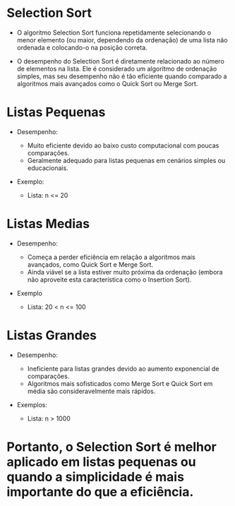 # Selection Sort

- O algoritmo Selection Sort funciona repetidamente selecionando o menor elemento (ou maior, dependendo da ordenação) de uma lista não ordenada e colocando-o na posição correta.

- O desempenho do Selection Sort é diretamente relacionado ao número de elementos na lista. Ele é considerado um algoritmo de ordenação simples, mas seu desempenho não é tão eficiente quando comparado a algoritmos mais avançados como o Quick Sort ou Merge Sort. 

# Listas Pequenas

- Desempenho:

    - Muito eficiente devido ao baixo custo computacional com poucas comparações.
    - Geralmente adequado para listas pequenas em cenários simples ou educacionais.

* Exemplo:

    - Lista: n <= 20

# Listas Medias

- Desempenho:

    - Começa a perder eficiência em relação a algoritmos mais avançados, como Quick Sort e Merge Sort.
    - Ainda viável se a lista estiver muito próxima da ordenação (embora não aproveite esta característica como o Insertion Sort).

* Exemplo

    - Lista: 20 < n <= 100

# Listas Grandes

- Desempenho:

    - Ineficiente para listas grandes devido ao aumento exponencial de comparações.
    - Algoritmos mais sofisticados como Merge Sort e Quick Sort em média são consideravelmente mais rápidos.

* Exemplos:

    - Lista: n > 1000

# Portanto, o Selection Sort é melhor aplicado em listas pequenas ou quando a simplicidade é mais importante do que a eficiência.